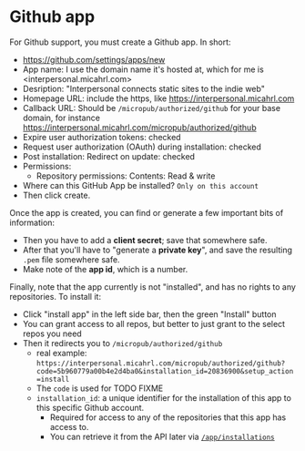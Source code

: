 # Github app

For Github support, you must create a Github app.
In short:

- <https://github.com/settings/apps/new>
- App name: I use the domain name it's hosted at, which for me is <interpersonal.micahrl.com>
- Desription: "Interpersonal connects static sites to the indie web"
- Homepage URL: include the https, like <https://interpersonal.micahrl.com>
- Callback URL: Should be `/micropub/authorized/github` for your base domain, for instance <https://interpersonal.micahrl.com/micropub/authorized/github>
- Expire user authorization tokens: checked
- Request user authorization (OAuth) during installation: checked
- Post installation: Redirect on update: checked
- Permissions:
    - Repository permissions: Contents: Read & write
- Where can this GitHub App be installed? `Only on this account`
- Then click create.

Once the app is created, you can find or generate a few important bits of information:

- Then you have to add a **client secret**; save that somewhere safe.
- After that you'll have to "generate a **private key**", and save the resulting `.pem` file somewhere safe.
- Make note of the **app id**, which is a number.

Finally, note that the app currently is not "installed", and has no rights to any repositories.
To install it:

- Click "install app" in the left side bar, then the green "Install" button
- You can grant access to all repos, but better to just grant to the select repos you need
- Then it redirects you to `/micropub/authorized/github`
    - real example: `https://interpersonal.micahrl.com/micropub/authorized/github?code=5b960779a00b4e2d4ba0&installation_id=20836900&setup_action=install`
    - The `code` is used for TODO FIXME
    - `installation_id`: a unique identifier for the installation of this app to this specific Github account.
        - Required for access to any of the repositories that this app has access to.
        - You can retrieve it from the API later via
          [`/app/installations`](https://docs.github.com/en/rest/reference/apps#list-installations-for-the-authenticated-app)
